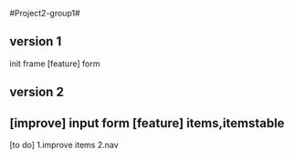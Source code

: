 

#Project2-group1#

##  version 1 ##
  init frame
  [feature] form

##  version 2 ##
  [improve] input form
  [feature] items,itemstable
  -------------
  [to do]
  1.improve items
  2.nav